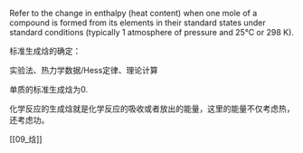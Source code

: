 
Refer to the change in enthalpy (heat content) when one mole of a compound is formed from its elements in their standard states under standard conditions (typically 1 atmosphere of pressure and 25°C or 298 K).

标准生成焓的确定：

实验法、热力学数据/Hess定律、理论计算

单质的标准生成焓为0. 

化学反应的生成焓就是化学反应的吸收或者放出的能量，这里的能量不仅考虑热，还考虑功。

[[09_焓]]
